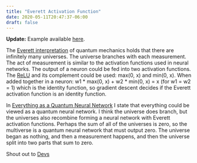 ```yaml
---
title: "Everett Activation Function"
date: 2020-05-11T20:47:37-06:00
draft: false
---
```


**Update:** Example available [here](https://github.com/pointlander/everett).

The [Everett interpretation](https://en.wikipedia.org/wiki/Many-worlds_interpretation) of quantum mechanics holds that there are infinitely many universes. The universe branches with each measurement. The act of measurement is similar to the activation functions used in neural networks. The output of a neuron could be fed into two activation functions. The [ReLU](https://en.wikipedia.org/wiki/Rectifier_(neural_networks)) and its complement could be used: max(0, x) and min(0, x). When added together in a neuron: w1 * max(0, x) + w2 * min(0, x) = x (for w1 = w2 = 1) which is the identity function, so gradient descent decides if the Everett activation function is an identity function.

In [Everything as a Quantum Neural Network](/posts/everything-as-a-quantum-neural-network) I state that everything could be viewed as a quantum neural network. I think the universe does branch, but the universes also recombine forming a neural network with Everett activation functions. Perhaps the sum of all of the universes is zero, so the multiverse is a quantum neural network that must output zero. The universe began as nothing, and then a measurement happens, and then the universe split into two parts that sum to zero.

Shout out to [Devs](https://en.wikipedia.org/wiki/Devs)

